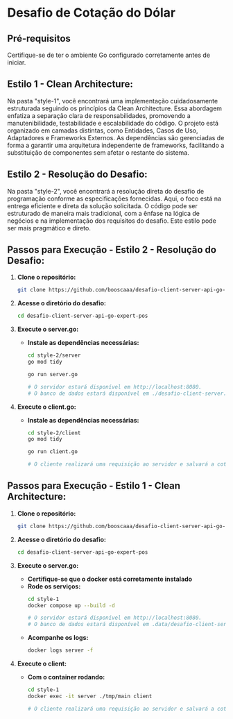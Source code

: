 # Desafio de Cotação do Dólar

## Pré-requisitos

Certifique-se de ter o ambiente Go configurado corretamente antes de iniciar.

## Estilo 1 - Clean Architecture:

Na pasta "style-1", você encontrará uma implementação cuidadosamente estruturada seguindo os princípios da Clean Architecture. Essa abordagem enfatiza a separação clara de responsabilidades, promovendo a manutenibilidade, testabilidade e escalabilidade do código. O projeto está organizado em camadas distintas, como Entidades, Casos de Uso, Adaptadores e Frameworks Externos. As dependências são gerenciadas de forma a garantir uma arquitetura independente de frameworks, facilitando a substituição de componentes sem afetar o restante do sistema.

## Estilo 2 - Resolução do Desafio:

Na pasta "style-2", você encontrará a resolução direta do desafio de programação conforme as especificações fornecidas. Aqui, o foco está na entrega eficiente e direta da solução solicitada. O código pode ser estruturado de maneira mais tradicional, com a ênfase na lógica de negócios e na implementação dos requisitos do desafio. Este estilo pode ser mais pragmático e direto.

## Passos para Execução - Estilo 2 - Resolução do Desafio:

1. **Clone o repositório:**

    ```bash
    git clone https://github.com/booscaaa/desafio-client-server-api-go-expert-pos.git
    ```

2. **Acesse o diretório do desafio:**

    ```bash
    cd desafio-client-server-api-go-expert-pos
    ```

3. **Execute o server.go:**
    - **Instale as dependências necessárias:**
        ```bash
        cd style-2/server
        go mod tidy

        go run server.go

        # O servidor estará disponível em http://localhost:8080.
        # O banco de dados estará disponível em ./desafio-client-server.db
        ```

3. **Execute o client.go:**
    - **Instale as dependências necessárias:**
        ```bash
        cd style-2/client
        go mod tidy

        go run client.go

        # O cliente realizará uma requisição ao servidor e salvará a cotação atual em um arquivo chamado cotacao.txt no formato: Dólar: {valor}.
        ```

## Passos para Execução - Estilo 1 - Clean Architecture:

1. **Clone o repositório:**

    ```bash
    git clone https://github.com/booscaaa/desafio-client-server-api-go-expert-pos.git
    ```

2. **Acesse o diretório do desafio:**

    ```bash
    cd desafio-client-server-api-go-expert-pos
    ```

3. **Execute o server.go:**
    - **Certifique-se que o docker está corretamente instalado**
    - **Rode os serviços:**
        ```bash
        cd style-1
        docker compose up --build -d

        # O servidor estará disponível em http://localhost:8080.
        # O banco de dados estará disponível em .data/desafio-client-server.db
        ```
    - **Acompanhe os logs:**
        ```bash
        docker logs server -f
        ```

3. **Execute o client:**
    - **Com o container rodando:**
        ```bash
        cd style-1
        docker exec -it server ./tmp/main client

        # O cliente realizará uma requisição ao servidor e salvará a cotação atual em um arquivo chamado cotacao.txt no formato: Dólar: {valor} na pasta ./data.
        ```
